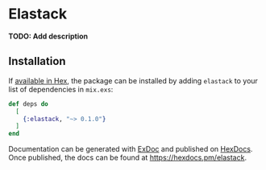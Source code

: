 # Elastack

**TODO: Add description**

## Installation

If [available in Hex](https://hex.pm/docs/publish), the package can be installed
by adding `elastack` to your list of dependencies in `mix.exs`:

```elixir
def deps do
  [
    {:elastack, "~> 0.1.0"}
  ]
end
```

Documentation can be generated with [ExDoc](https://github.com/elixir-lang/ex_doc)
and published on [HexDocs](https://hexdocs.pm). Once published, the docs can
be found at <https://hexdocs.pm/elastack>.


